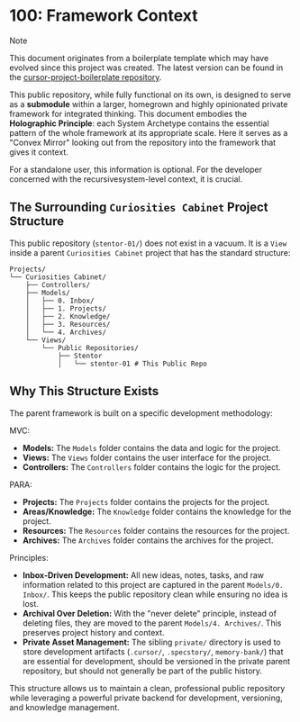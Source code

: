 # 100: Framework Context

> [!NOTE]
> This document originates from a boilerplate template which may have evolved since this project was created. The latest version can be found in the [cursor-project-boilerplate repository](https://github.com/pequet/cursor-project-boilerplate/blob/main/docs/000-Framework-Context.md).

This public repository, while fully functional on its own, is designed to serve as a **submodule** within a larger, homegrown and highly opinionated private framework for integrated thinking. This document embodies the **Holographic Principle**: each System Archetype contains the essential pattern of the whole framework at its appropriate scale. Here it serves as a "Convex Mirror" looking out from the repository into the framework that gives it context.

For a standalone user, this information is optional. For the developer concerned with the recursivesystem-level context, it is crucial.

## The Surrounding `Curiosities Cabinet` Project Structure

This public repository (`stentor-01/`) does not exist in a vacuum. It is a `View` inside a parent `Curiosities Cabinet` project that has the standard structure:

```text
Projects/
└── Curiosities Cabinet/
    ├── Controllers/
    ├── Models/
    │   ├── 0. Inbox/
    │   ├── 1. Projects/
    │   ├── 2. Knowledge/
    │   ├── 3. Resources/
    │   └── 4. Archives/
    └── Views/
        └── Public Repositories/
            ├── Stentor
            │   └── stentor-01 # This Public Repo
```

## Why This Structure Exists

The parent framework is built on a specific development methodology:

MVC:

-   **Models:** The `Models` folder contains the data and logic for the project.
-   **Views:** The `Views` folder contains the user interface for the project.
-   **Controllers:** The `Controllers` folder contains the logic for the project.

PARA:

-   **Projects:** The `Projects` folder contains the projects for the project.
-   **Areas/Knowledge:** The `Knowledge` folder contains the knowledge for the project.
-   **Resources:** The `Resources` folder contains the resources for the project.
-   **Archives:** The `Archives` folder contains the archives for the project.

Principles:

-   **Inbox-Driven Development:** All new ideas, notes, tasks, and raw information related to this project are captured in the parent `Models/0. Inbox/`. This keeps the public repository clean while ensuring no idea is lost.
-   **Archival Over Deletion:** With the "never delete" principle, instead of deleting files, they are moved to the parent `Models/4. Archives/`. This preserves project history and context.
-   **Private Asset Management:** The sibling `private/` directory is used to store development artifacts (`.cursor/`, `.specstory/`, `memory-bank/`) that are essential for development, should be versioned in the private parent repository, but should not generally be part of the public history.

This structure allows us to maintain a clean, professional public repository while leveraging a powerful private backend for development, versioning, and knowledge management. 
